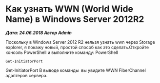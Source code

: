 # Как узнать WWN (World Wide Name)  в Windows Server 2012R2                	  
***Дата: 24.06.2018 Автор Admin***

Поскольку в Windows Server 2012 R2 нельзя узнать wwn через Storage explorer, я покажу новый, простой способ как это сделать.Откройте консоль PowerShell и выполните команду:
PowerShell
```
Get-InitiatorPort
```
Get-InitiatorPort
В выводе команды  вы увидите WWN FiberChannel адаптеров сервера.
